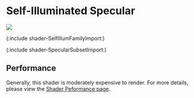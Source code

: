 Self-Illuminated Specular
=========================



![](http://docwiki.hq.unity3d.com/uploads/Main/Shaders./Shader-IllumSpec.png)  

(:include shader-SelfIllumFamilyImport:)

(:include shader-SpecularSubsetImport:)

Performance
-----------


Generally, this shader is moderately expensive to render.  For more details, please view the [Shader Peformance page](shader-Performance.md).
